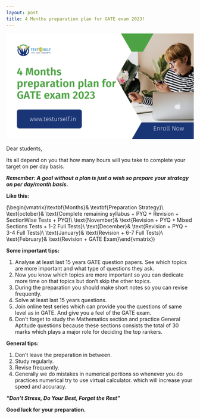 ```yaml
---
layout: post
title: 4 Months preparation plan for GATE exam 2023! 
---
```


![image](/assets/images/16.png)

Dear students,

Its all depend on you that how many hours will you take to complete your target on per day basis.

***Remember: A goal without a plan is just a wish so prepare your strategy on per day/month basis.***

**Like this:**

\(\begin{vmatrix}\textbf{Months}& \textbf{Preparation Strategy}\\ \text{october}& \text{Complete remaining syllabus + PYQ + Revision + SectionWise Tests + PYQ}\\ \text{November}& \text{Revision + PYQ + Mixed Sections Tests + 1-2 Full Tests}\\ \text{December}& \text{Revision + PYQ + 3-4 Full Tests}\\ \text{January}& \text{Revision + 6-7 Full Tests}\\ \text{February}& \text{Revision + GATE Exam}\end{vmatrix}\)

**Some important tips:**

1. Analyse at least last 15 years GATE question papers. See which topics are more important and what type of questions they ask.
2. Now you know which topics are more important so you can dedicate more time on that topics but don’t skip the other topics.
3. During the preparation you should make short notes so you can revise frequently.
4. Solve at least last 15 years questions.
5. Join online test series which can provide you the questions of same level as in GATE. And give you a feel of the GATE exam.
6. Don’t forget to study the Mathematics section and practice General Aptitude questions because these sections consists the total of 30 marks which plays a major role for deciding the top rankers.

**General tips:**

1. Don’t leave the preparation in between.
2. Study regularly.
3. Revise frequently.
4. Generally we do mistakes in numerical portions so whenever you do practices numerical try to use virtual calculator. which will increase your speed and accuracy.

***“Don’t Stress, Do Your Best, Forget the Rest”***


**Good luck for your preparation.**

